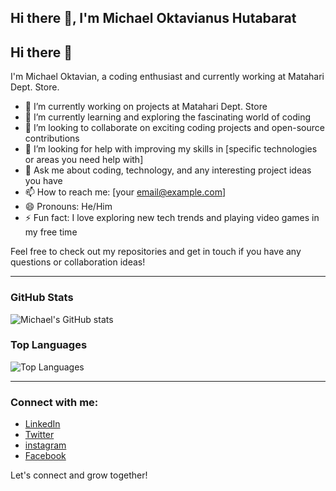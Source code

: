 ## Hi there 👋, I'm Michael Oktavianus Hutabarat

<!--
**Michaeloktavian/Michaeloktavian** is a ✨ _special_ ✨ repository because its `README.md` (this file) appears on your GitHub profile.

Here are some ideas to get you started:

- 🔭 I’m currently working on Matahari Dept. Store  
- 🌱 I’m currently learning and exploring about coding
- 👯 I’m looking to collaborate on 
- 🤔 I’m looking for help with ...
- 💬 Ask me about ...
- 📫 How to reach me: ...
- 😄 Pronouns: ...
- ⚡ Fun fact: ...
-->

## Hi there 👋

I'm Michael Oktavian, a coding enthusiast and currently working at Matahari Dept. Store.

- 🔭 I’m currently working on projects at Matahari Dept. Store
- 🌱 I’m currently learning and exploring the fascinating world of coding
- 👯 I’m looking to collaborate on exciting coding projects and open-source contributions
- 🤔 I’m looking for help with improving my skills in [specific technologies or areas you need help with]
- 💬 Ask me about coding, technology, and any interesting project ideas you have
- 📫 How to reach me: [your email@example.com]
- 😄 Pronouns: He/Him
- ⚡ Fun fact: I love exploring new tech trends and playing video games in my free time

Feel free to check out my repositories and get in touch if you have any questions or collaboration ideas!

---

### GitHub Stats

![Michael's GitHub stats](https://github-readme-stats.vercel.app/api?username=Michaeloktavian&show_icons=true&theme=radical)

### Top Languages

![Top Languages](https://github-readme-stats.vercel.app/api/top-langs/?username=Michaeloktavian&layout=compact&theme=radical)

---

### Connect with me:

- [LinkedIn](https://www.linkedin.com/in/mikhael-oktavianus-hutabarat-813672260/)
- [Twitter](https://x.com/Myycals)
- [instagram](https://www.instagram.com/michael.0ktavianus)
- [Facebook](https://www.facebook.com/Michael-Oktavianus-Hutabarat/)

Let's connect and grow together!
